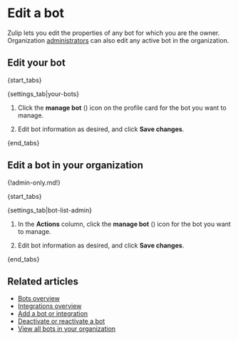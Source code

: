 # Edit a bot

Zulip lets you edit the properties of any bot for which you are the owner.
Organization [administrators](/help/user-roles) can also edit any
active bot in the organization.

## Edit your bot

{start_tabs}

{settings_tab|your-bots}

1. Click the **manage bot** (<i class="zulip-icon zulip-icon-user-cog"></i>)
   icon on the profile card for the bot you want to manage.

1. Edit bot information as desired, and click **Save changes**.

{end_tabs}

## Edit a bot in your organization

{!admin-only.md!}

{start_tabs}

{settings_tab|bot-list-admin}

1. In the **Actions** column, click the **manage bot** (<i class="zulip-icon
   zulip-icon-user-cog"></i>) icon for the bot you want to manage.

1. Edit bot information as desired, and click **Save changes**.

{end_tabs}

## Related articles

* [Bots overview](/help/bots-overview)
* [Integrations overview](/help/integrations-overview)
* [Add a bot or integration](/help/add-a-bot-or-integration)
* [Deactivate or reactivate a bot](/help/deactivate-or-reactivate-a-bot)
* [View all bots in your organization](/help/view-all-bots-in-your-organization)

